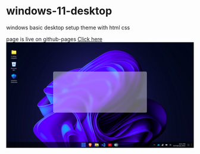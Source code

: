 # windows-11-desktop
windows basic desktop setup theme with html css

page is live on github-pages <a href="https://sanket-gawande.github.io/windows-11-desktop/"> Click here</a>
<img src="https://github.com/Sanket-Gawande/windows-11-desktop/blob/main/w-11.png" />
